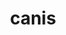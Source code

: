 ---
title: canis
meaning: dog
ch: [five, twelve, f1, f, ss, ss2]
pos: nounthird
genitive: canis
abbgender: m./f.
abbgender2: masc./fem.
gender: masculine/feminine
declension: third
derivative: canine
---